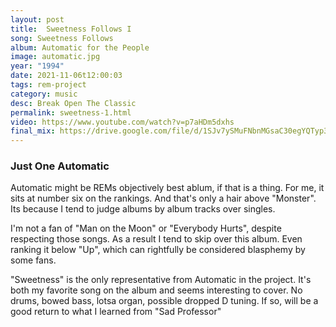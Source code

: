 ```yaml
---
layout: post
title:  Sweetness Follows I
song: Sweetness Follows
album: Automatic for the People
image: automatic.jpg
year: "1994"
date: 2021-11-06t12:00:03
tags: rem-project
category: music
desc: Break Open The Classic
permalink: sweetness-1.html
video: https://www.youtube.com/watch?v=p7aHDm5dxhs
final_mix: https://drive.google.com/file/d/1SJv7ySMuFNbnMGsaC30egYQTyp3zt8i0/view?usp=sharing
---
```


### Just One Automatic

Automatic might be REMs objectively best ablum, if that is a thing. For me, it sits at number six on the rankings. And that's only a hair above "Monster". Its because I tend to judge albums by album tracks over singles. 

I'm not a fan of "Man on the Moon" or "Everybody Hurts", despite respecting those songs. As a result I tend to skip over this album. Even ranking it below "Up", which can rightfully be considered blasphemy by some fans.

"Sweetness" is the only representative from Automatic in the project. It's both my favorite song on the album and seems interesting to cover. No drums, bowed bass, lotsa organ, possible dropped D tuning. If so, will be a good return to what I learned from "Sad Professor"